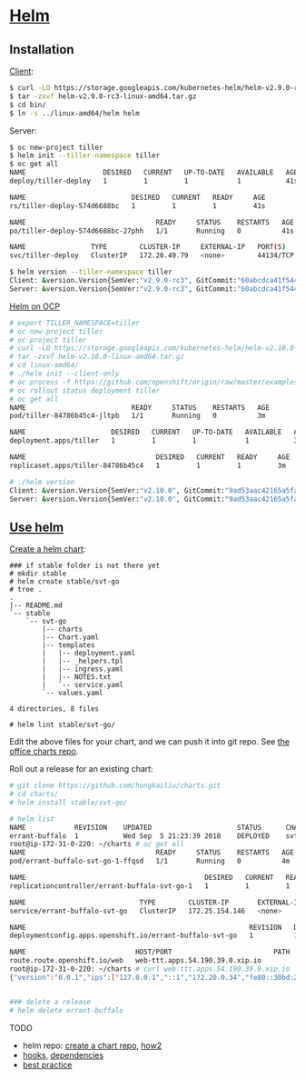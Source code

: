 # [Helm](https://helm.sh/)

## Installation

[Client](https://docs.helm.sh/using_helm/#installing-helm):

```sh
$ curl -LO https://storage.googleapis.com/kubernetes-helm/helm-v2.9.0-rc3-linux-amd64.tar.gz
$ tar -zxvf helm-v2.9.0-rc3-linux-amd64.tar.gz
$ cd bin/
$ ln -s ../linux-amd64/helm helm
```

Server:

```sh
$ oc new-project tiller
$ helm init --tiller-namespace tiller
$ oc get all
NAME                   DESIRED   CURRENT   UP-TO-DATE   AVAILABLE   AGE
deploy/tiller-deploy   1         1         1            1           41s

NAME                          DESIRED   CURRENT   READY     AGE
rs/tiller-deploy-574d6688bc   1         1         1         41s

NAME                                READY     STATUS    RESTARTS   AGE
po/tiller-deploy-574d6688bc-27phh   1/1       Running   0          41s

NAME                TYPE        CLUSTER-IP     EXTERNAL-IP   PORT(S)     AGE
svc/tiller-deploy   ClusterIP   172.26.49.79   <none>        44134/TCP   41s

$ helm version --tiller-namespace tiller
Client: &version.Version{SemVer:"v2.9.0-rc3", GitCommit:"60abcdca41f544caaecb224acbfb92aee11e1f6e", GitTreeState:"clean"}
Server: &version.Version{SemVer:"v2.9.0-rc3", GitCommit:"60abcdca41f544caaecb224acbfb92aee11e1f6e", GitTreeState:"clean"}

```

[Helm on OCP](https://blog.openshift.com/getting-started-helm-openshift/)

```sh
# export TILLER_NAMESPACE=tiller
# oc new-project tiller
# oc project tiller
# curl -LO https://storage.googleapis.com/kubernetes-helm/helm-v2.10.0-linux-amd64.tar.gz
# tar -zxvf helm-v2.10.0-linux-amd64.tar.gz 
# cd linux-amd64/
# ./helm init --client-only
# oc process -f https://github.com/openshift/origin/raw/master/examples/helm/tiller-template.yaml -p TILLER_NAMESPACE="${TILLER_NAMESPACE}" -p HELM_VERSION=v2.10.0 | oc create -f -
# oc rollout status deployment tiller
# oc get all
NAME                          READY     STATUS    RESTARTS   AGE
pod/tiller-84786b45c4-jltpb   1/1       Running   0          3m

NAME                     DESIRED   CURRENT   UP-TO-DATE   AVAILABLE   AGE
deployment.apps/tiller   1         1         1            1           3m

NAME                                DESIRED   CURRENT   READY     AGE
replicaset.apps/tiller-84786b45c4   1         1         1         3m

# ./helm version
Client: &version.Version{SemVer:"v2.10.0", GitCommit:"9ad53aac42165a5fadc6c87be0dea6b115f93090", GitTreeState:"clean"}
Server: &version.Version{SemVer:"v2.10.0", GitCommit:"9ad53aac42165a5fadc6c87be0dea6b115f93090", GitTreeState:"clean"}


```

## [Use helm](https://docs.helm.sh/using_helm/#using-helm)

[Create a helm chart](https://docs.helm.sh/using_helm/#creating-your-own-charts):

```
### if stable folder is not there yet
# mkdir stable
# helm create stable/svt-go
# tree .
.
|-- README.md
`-- stable
    `-- svt-go
        |-- charts
        |-- Chart.yaml
        |-- templates
        |   |-- deployment.yaml
        |   |-- _helpers.tpl
        |   |-- ingress.yaml
        |   |-- NOTES.txt
        |   `-- service.yaml
        `-- values.yaml

4 directories, 8 files

# helm lint stable/svt-go/
```

Edit the above files for your chart, and we can push it into git repo. See [the office charts repo](https://github.com/helm/charts).

Roll out a release for an existing chart:

```sh
# git clone https://github.com/hongkailiu/charts.git
# cd charts/
# helm install stable/svt-go/

# helm list
NAME          	REVISION	UPDATED                 	STATUS  	CHART       	APP VERSION	NAMESPACE
errant-buffalo	1       	Wed Sep  5 21:23:39 2018	DEPLOYED	svt-go-0.1.0	0.2.1      	ttt
root@ip-172-31-0-220: ~/charts # oc get all
NAME                                READY     STATUS    RESTARTS   AGE
pod/errant-buffalo-svt-go-1-ffqsd   1/1       Running   0          4m

NAME                                            DESIRED   CURRENT   READY     AGE
replicationcontroller/errant-buffalo-svt-go-1   1         1         1         4m

NAME                            TYPE        CLUSTER-IP       EXTERNAL-IP   PORT(S)    AGE
service/errant-buffalo-svt-go   ClusterIP   172.25.154.146   <none>        8080/TCP   4m

NAME                                                       REVISION   DESIRED   CURRENT   TRIGGERED BY
deploymentconfig.apps.openshift.io/errant-buffalo-svt-go   1          1         1         config

NAME                           HOST/PORT                         PATH      SERVICES                PORT      TERMINATION   WILDCARD
route.route.openshift.io/web   web-ttt.apps.54.190.39.0.xip.io             errant-buffalo-svt-go   8080                    None
root@ip-172-31-0-220: ~/charts # curl web-ttt.apps.54.190.39.0.xip.io
{"version":"0.0.1","ips":["127.0.0.1","::1","172.20.0.34","fe80::30bd:2aff:fe81:ab19"],"now":"2018-09-05T21:28:31.220185921Z"}


### delete a release
# helm delete errant-buffalo
```

TODO
* helm repo: [create a chart repo](https://docs.helm.sh/developing_charts/#the-chart-repository-guide), [how2](https://medium.com/@maanadev/how-set-up-a-helm-chart-repository-using-apache-web-server-670ffe0e63c7)
* [hooks](https://docs.helm.sh/developing_charts/#charts), [dependencies](https://docs.helm.sh/developing_charts/#chart-dependencies)
* [best practice](https://docs.helm.sh/chart_best_practices/#the-chart-best-practices-guide)